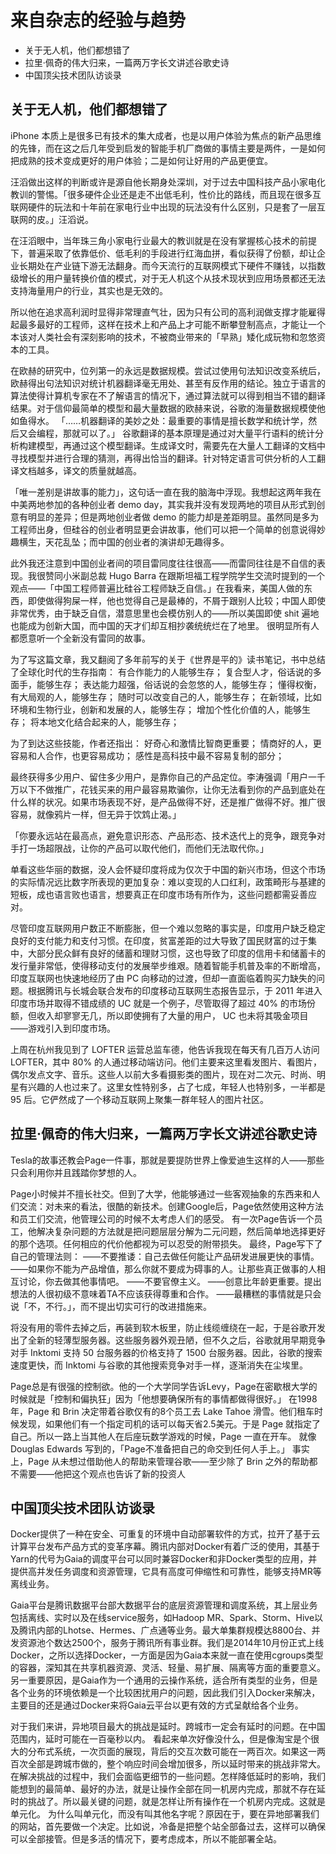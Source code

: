 # 来自杂志的经验与趋势

<!-- MarkdownTOC -->

- 关于无人机，他们都想错了
- 拉里·佩奇的伟大归来，一篇两万字长文讲述谷歌史诗
- 中国顶尖技术团队访谈录

<!-- /MarkdownTOC -->

## 关于无人机，他们都想错了

iPhone 本质上是很多已有技术的集大成者，也是以用户体验为焦点的新产品思维的先锋，而在这之后几年受到启发的智能手机厂商做的事情主要是两件，一是如何把成熟的技术变成更好的用户体验；二是如何让好用的产品更便宜。

汪滔做出这样的判断或许是源自他长期身处深圳，对于过去中国科技产品小家电化教训的警惕。「很多硬件企业还是走不出低毛利，性价比的路线，而且现在很多互联网硬件的玩法和十年前在家电行业中出现的玩法没有什么区别，只是套了一层互联网的皮。」汪滔说。

在汪滔眼中，当年珠三角小家电行业最大的教训就是在没有掌握核心技术的前提下，普遍采取了依靠低价、低毛利的手段进行红海血拼，看似获得了份额，却让企业长期处在产业链下游无法翻身。而今天流行的互联网模式下硬件不赚钱，以指数级增长的用户量转换价值的模式，对于无人机这个从技术现状到应用场景都还无法支持海量用户的行业，其实也是无效的。

所以他在追求高利润时显得非常理直气壮，因为只有公司的高利润做支撑才能雇得起最多最好的工程师，这样在技术上和产品上才可能不断攀登制高点，才能让一个本该对人类社会有深刻影响的技术，不被商业带来的「早熟」矮化成玩物和忽悠资本的工具。

在欧赫的研究中，位列第一的永远是数据规模。尝试过使用句法知识改变系统后，欧赫得出句法知识对统计机器翻译毫无用处、甚至有反作用的结论。独立于语言的算法使得计算机专家在不了解语言的情况下，通过算法就可以得到相当不错的翻译结果。对于信仰最简单的模型和最大量数据的欧赫来说，谷歌的海量数据规模使他如鱼得水。 「……机器翻译的美妙之处：最重要的事情是擅长数学和统计学，然后又会编程，那就可以了。」 谷歌翻译的基本原理是通过对大量平行语料的统计分析构建模型，再通过这个模型翻译。生成译文时，需要先在大量人工翻译的文档中寻找模型并进行合理的猜测，再得出恰当的翻译。针对特定语言可供分析的人工翻译文档越多，译文的质量就越高。

「唯一差别是讲故事的能力」，这句话一直在我的脑海中浮现。我想起这两年我在中美两地参加的各种创业者 demo day，其实我并没有发现两地的项目从形式到创意有明显的差异；但是两地创业者做 demo 的能力却是差距明显。虽然同是多为工程师出身，但硅谷的创业者明显更会讲故事，他们可以把一个简单的创意说得妙趣横生，天花乱坠；而中国的创业者的演讲却无趣得多。

此外我还注意到中国创业者间的项目雷同度往往很高——而雷同往往是不自信的表现。我很赞同小米副总裁 Hugo Barra 在跟斯坦福工程学院学生交流时提到的一个观点——「中国工程师普遍比硅谷工程师缺乏自信。」在我看来，美国人做的东西，即使做得狗屎一样，他也觉得自己是最棒的，不屑于跟别人比较；中国人即使非常优秀，由于缺乏自信，潜意思里也会模仿别人的——所以美国即使 shit 遍地也能成为创新大国，而中国的天才们却互相抄袭统统烂在了地里。 很明显所有人都愿意听一个全新没有雷同的故事。

为了写这篇文章，我又翻阅了多年前写的关于《世界是平的》读书笔记，书中总结了全球化时代的生存指南： 有合作能力的人能够生存； 复合型人才，俗话说的多面手，能够生存； 表达能力超强，俗话说的会忽悠的人，能够生存； 懂得权衡，有大局观的人，能够生存； 随时可以改变自己的人，能够生存； 在新领域，比如环境和生物行业，创新和发展的人，能够生存； 增加个性化价值的人，能够生存； 将本地文化结合起来的人，能够生存；

为了到达这些技能，作者还指出： 好奇心和激情比智商更重要； 情商好的人，更容易和人合作，也更容易成功； 感性是高科技中最不容易复制的部分；

最终获得多少用户、留住多少用户，是靠你自己的产品定位。李涛强调「用户一千万以下不做推广，花钱买来的用户最容易欺骗你，让你无法看到你的产品到底处在什么样的状况。如果市场表现不好，是产品做得不好，还是推广做得不好。推广很容易，就像鸦片一样，但无异于饮鸩止渴。」

「你要永远站在最高点，避免意识形态、产品形态、技术迭代上的竞争，跟竞争对手打一场超限战，让你的产品可以取代他们，而他们无法取代你。」

单看这些华丽的数据，没人会怀疑印度将成为仅次于中国的新兴市场，但这个市场的实际情况远比数字所表现的更加复杂：难以变现的人口红利，政策畸形与基建的短板，成也语言败也语言，想要真正在印度市场有所作为，这些问题都需妥善应对。

尽管印度互联网用户数正不断膨胀，但一个难以忽略的事实是，印度用户缺乏稳定良好的支付能力和支付习惯。在印度，贫富差距的过大导致了国民财富的过于集中，大部分民众鲜有良好的储蓄和理财习惯，这也导致了印度的信用卡和储蓄卡的发行量非常低，使得移动支付的发展举步维艰。随着智能手机普及率的不断增高，印度互联网也快速地经历了由 PC 向移动的过渡，但却一直面临着购买力缺失的问题。根据腾讯与长城会联合发布的印度移动互联网生态报告显示，于 2011 年进入印度市场并取得不错成绩的 UC 就是一个例子，尽管取得了超过 40% 的市场份额，但收入却寥寥无几，所以即使拥有了大量的用户， UC 也未将其吸金项目——游戏引入到印度市场。

上周在杭州我见到了 LOFTER 运营总监车德，他告诉我现在每天有几百万人访问 LOFTER，其中 80% 的人通过移动端访问。他们主要来这里看发图片、看图片，偶尔发点文字、音乐。这些人以前大多看摄影类的图片，现在对二次元、时尚、明星有兴趣的人也过来了。这里女性特别多，占了七成，年轻人也特别多，一半都是 95 后。它俨然成了一个移动互联网上聚集一群年轻人的图片社区。



## 拉里·佩奇的伟大归来，一篇两万字长文讲述谷歌史诗

Tesla的故事还教会Page一件事，那就是要提防世界上像爱迪生这样的人——那些只会利用你并且践踏你梦想的人。

Page小时候并不擅长社交。但到了大学，他能够通过一些客观抽象的东西来和人们交流：对未来的看法，很酷的新技术。创建Google后，Page依然使用这种方法和员工们交流，他管理公司的时候不太考虑人们的感受。 有一次Page告诉一个员工，他解决复杂问题的方法就是把问题层层分解为二元问题，然后简单地选择更好的那个选项。任何相应的代价他都视为可以忍受的附带损失。
最终，Page写下了自己的管理法则： ——不要推诿：自己去做任何能让产品研发进展更快的事情。 ——如果你不能为产品增值，那么你就不要成为碍事的人。让那些真正做事的人相互讨论，你去做其他事情吧。 ——不要官僚主义。 ——创意比年龄更重要。提出想法的人很初级不意味着TA不应该获得尊重和合作。 ——最糟糕的事情就是只会说「不，不行。」，而不提出切实可行的改进措施来。

将没有用的零件去掉之后，再装到软木板里，防止线缆缠绕在一起，于是谷歌开发出了全新的轻薄型服务器。这些服务器外观丑陋，但不久之后，谷歌就用早期竞争对手 Inktomi 支持 50 台服务器的价格支持了 1500 台服务器。因此，谷歌的搜索速度更快，而 Inktomi 与谷歌的其他搜索竞争对手一样，逐渐消失在尘埃里。

Page总是有很强的控制欲。他的一个大学同学告诉Levy，Page在密歇根大学的时候就是「控制和偏执狂」因为「他想要确保所有的事情都做得很好。」 在1998年，Page 和 Brin 决定带着谷歌仅有的8个员工去 Lake Tahoe 滑雪。他们租车时候发现，如果他们有一个指定司机的话可以每天省2.5美元。于是 Page 就指定了自己。所以一路上当其他人在后座玩数学游戏的时候，Page 一直在开车。 就像 Douglas Edwards 写到的，「Page不准备把自己的命交到任何人手上。」 事实上，Page 从未想过借助他人的帮助来管理谷歌——至少除了 Brin 之外的帮助都不需要——他把这个观点也告诉了新的投资人


## 中国顶尖技术团队访谈录

Docker提供了一种在安全、可重复的环境中自动部署软件的方式，拉开了基于云计算平台发布产品方式的变革序幕。腾讯内部对Docker有着广泛的使用，其基于Yarn的代号为Gaia的调度平台可以同时兼容Docker和非Docker类型的应用，并提供高并发任务调度和资源管理，它具有高度可伸缩性和可靠性，能够支持MR等离线业务。

Gaia平台是腾讯数据平台部大数据平台的底层资源管理和调度系统，其上层业务包括离线、实时以及在线service服务，如Hadoop MR、Spark、Storm、Hive以及腾讯内部的Lhotse、Hermes、广点通等业务。最大单集群规模达8800台、并发资源池个数达2500个，服务于腾讯所有事业群。我们是2014年10月份正式上线Docker，之所以选择Docker，一方面是因为Gaia本来就一直在使用cgroups类型的容器，深知其在共享机器资源、灵活、轻量、易扩展、隔离等方面的重要意义。另一重要原因，是Gaia作为一个通用的云操作系统，适合所有类型的业务，但是各个业务的环境依赖是一个比较困扰用户的问题，因此我们引入Docker来解决，主要目的还是通过Docker来将Gaia云平台以更有效的方式呈献给各个业务。

对于我们来讲，异地项目最大的挑战是延时。跨城市一定会有延时的问题。在中国范围内，延时可能在一百毫秒以内。 看起来单次好像没什么，但是像淘宝是个很大的分布式系统，一次页面的展现，背后的交互次数可能在一两百次。如果这一两百次全部是跨城市做的，整个响应时间会增加很多，所以延时带来的挑战非常大。 在解决挑战的过程中，我们会面临更细节的一些问题。怎样降低延时的影响，我们能想到的最简单、最好的办法，就是让操作全部在同一机房内完成，那就不存在延时的挑战了。所以最关键的问题，就是怎样让所有操作在一个机房内完成。这就是单元化。 为什么叫单元化，而没有叫其他名字呢？原因在于，要在异地部署我们的网站，首先要做一个决定。比如说，冷备是把整个站全部备过去，这样可以确保可以全部接管。但是多活的情况下，要考虑成本，所以不能部署全站。

